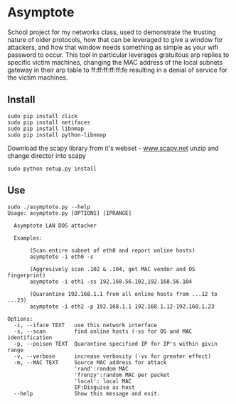 # Asymptote

School project for my networks class, used to demonstrate the trusting nature of older protocols, how that can be leveraged to give a window for attackers, and how that window needs something as simple as your wifi password to occur. This tool in particular leverages gratuitous arp replies to specific victim machines, changing the MAC address of the local subnets gateway in their arp table to ff:ff:ff:ff:ff:fe resulting in a denial of service for the victim machines. 

## Install

```
sudo pip install click
sudo pip install netifaces
sudo pip install libnmap
sudo pip install python-libnmap
```

Download the scapy library from it's webset - www.scapy.net
unzip and change director into scapy
```
sudo python setup.py install
```

## Use
```
sudo ./asymptote.py --help
Usage: asymptote.py [OPTIONS] [IPRANGE]

  Asymptote LAN DOS attacker

  Examples:

       (Scan entire subnet of eth0 and report online hosts)
       asymptote -i eth0 -s

       (Aggresively scan .102 & .104, get MAC vendor and OS fingerprint)
       asymptote -i eth1 -ss 192.168.56.102,192.168.56.104

       (Quarantine 192.168.1.1 from all online hosts from ...12 to ...23)
       asymptote -i eth2 -p 192.168.1.1 192.168.1.12-192.168.1.23

Options:
  -i, --iface TEXT   use this network interface
  -s, --scan         find online hosts (-ss for OS and MAC identification
  -p, --poison TEXT  Quarantine specified IP for IP's within givin range
  -v, --verbose      increase verbosity (-vv for greater effect)
  -m, --MAC TEXT     Source MAC address for attack
                     'rand':random MAC
                     'frenzy':random MAC per packet
                     'local': local MAC
                     IP:Disguise as host
  --help             Show this message and exit.
```
